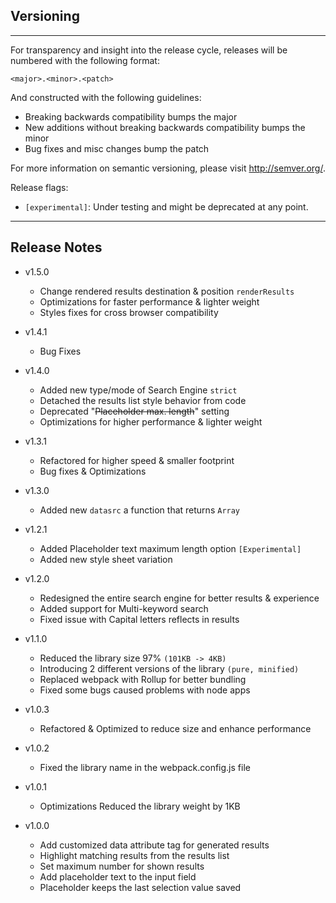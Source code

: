 ## Versioning
----------

For transparency and insight into the release cycle, releases will be numbered
with the following format:

`<major>.<minor>.<patch>`

And constructed with the following guidelines:

* Breaking backwards compatibility bumps the major
* New additions without breaking backwards compatibility bumps the minor
* Bug fixes and misc changes bump the patch

For more information on semantic versioning, please visit http://semver.org/.


Release flags:

* `[experimental]`: Under testing and might be deprecated at any point.
---

## Release Notes

* v1.5.0
  * Change rendered results destination & position `renderResults`
  * Optimizations for faster performance & lighter weight
  * Styles fixes for cross browser compatibility

* v1.4.1
  * Bug Fixes

* v1.4.0
    * Added new type/mode of Search Engine `strict`
    * Detached the results list style behavior from code
    * Deprecated "~~Placeholder max. length~~" setting
    * Optimizations for higher performance & lighter weight

* v1.3.1
	* Refactored for higher speed & smaller footprint
	* Bug fixes & Optimizations

* v1.3.0
	* Added new `datasrc` a function that returns `Array`

* v1.2.1
	* Added Placeholder text maximum length option `[Experimental]`
	* Added new style sheet variation

* v1.2.0
	* Redesigned the entire search engine for better results & experience
	* Added support for Multi-keyword search
	* Fixed issue with Capital letters reflects in results

* v1.1.0
	* Reduced the library size 97% `(101KB -> 4KB)`
	* Introducing 2 different versions of the library `(pure, minified)`
	* Replaced webpack with Rollup for better bundling
	* Fixed some bugs caused problems with node apps

* v1.0.3
	* Refactored & Optimized to reduce size and enhance performance

* v1.0.2
	* Fixed the library name in the webpack.config.js file

* v1.0.1
	* Optimizations Reduced the library weight by 1KB

* v1.0.0
  * Add customized data attribute tag for generated results
  * Highlight matching results from the results list
  * Set maximum number for shown results
  * Add placeholder text to the input field
  * Placeholder keeps the last selection value saved
